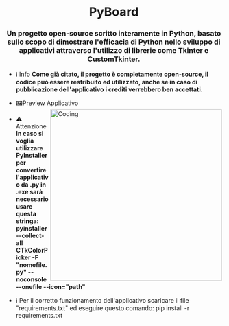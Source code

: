 <h1 align="center"> PyBoard</h1>
<h3 align="center">Un progetto open-source scritto interamente in Python, basato sullo scopo di dimostrare l'efficacia di Python nello sviluppo di applicativi attraverso l'utilizzo di librerie come Tkinter e CustomTkinter.</h3>

- ℹ️ Info **Come già citato, il progetto è completamente open-source, il codice può essere restribuito ed utilizzato, anche se in caso di pubblicazione dell'applicativo i crediti verrebbero ben accettati.**

- 🖼️Preview Applicativo <img align="right" alt="Coding" width="400" src="https://i.imgur.com/t6ucFDC.png">

- ⚠️ Attenzione **In caso si voglia utilizzare PyInstaller per convertire l'applicativo da .py in .exe sarà necessario usare questa stringa:**
**pyinstaller --collect-all CTkColorPicker -F "nomefile.py" --noconsole --onefile --icon="path"**

- ℹ️ Per il corretto funzionamento dell'applicativo scaricare il file "requirements.txt" ed eseguire questo comando: pip install -r requirements.txt

<p align="left">
</p>
